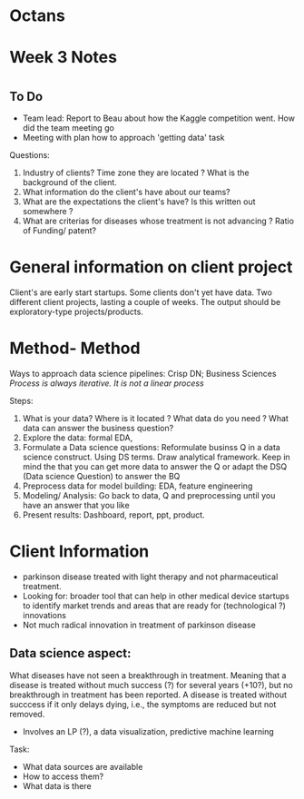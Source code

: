 # Octans

# Week 3 Notes
# 
## To Do
* Team lead: Report to Beau about how the Kaggle competition went. How did the team meeting go
* Meeting with plan how to approach 'getting data' task

Questions:
1. Industry of clients? Time zone they are located ? What is the background of the client.
2. What information do the client's have about our teams? 
3. What are the expectations the client's have? Is this written out somewhere ?
4. What are criterias for diseases whose treatment is not advancing ? Ratio of Funding/ patent?
<!--5. As we have access to scientific literature (I got a unviersity account), can we advice that the company has -->

# General information on client project
Client's are early start startups. Some clients don't yet have data. Two different client projects, lasting a couple of weeks. The output should be exploratory-type projects/products. 

# Method- Method
Ways to approach data science pipelines: Crisp DN; Business Sciences
*Process is always iterative. It is not a linear process*

Steps:
1. What is your data? Where is it located ? What data do you need ? What data can answer the business question?
2. Explore the data: formal EDA, 
3. Formulate a Data science questions: Reformulate businss Q in a data science construct. Using DS terms. Draw analytical framework. Keep in mind the that you can get more data to answer the Q or adapt the DSQ (Data science Question) to answer the BQ
4. Preprocess data for model building: EDA, feature engineering
5. Modeling/ Analysis: Go back to data, Q and preprocessing until you have an answer that you like
6. Present results: Dashboard, report, ppt, product.

# Client Information
- parkinson disease treated with light therapy and not pharmaceutical treatment. 
- Looking for: broader tool that can help in other medical device startups to identify market trends and areas that are ready for (technological ?) innovations
- Not much radical innovation in treatment of parkinson disease
## Data science aspect:
What diseases have not seen a breakthrough in treatment. Meaning that a disease is treated without much success (?) for several years (+10?), but no breakthrough in treatment has been reported. A disease is treated without succcess if it only delays dying, i.e., the symptoms are reduced but not removed. 
- Involves an LP (?), a data visualization, predictive machine learning

Task:
- What data sources are available
- How to access them?
- What data is there

